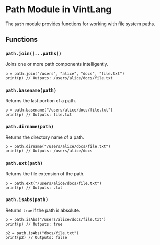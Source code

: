 # Path Module in VintLang

The `path` module provides functions for working with file system paths.

## Functions

### `path.join([...paths])`
Joins one or more path components intelligently.

```vint
p = path.join("/users", "alice", "docs", "file.txt")
print(p) // Outputs: /users/alice/docs/file.txt
```

### `path.basename(path)`
Returns the last portion of a path.

```vint
p = path.basename("/users/alice/docs/file.txt")
print(p) // Outputs: file.txt
```

### `path.dirname(path)`
Returns the directory name of a path.

```vint
p = path.dirname("/users/alice/docs/file.txt")
print(p) // Outputs: /users/alice/docs
```

### `path.ext(path)`
Returns the file extension of the path.

```vint
p = path.ext("/users/alice/docs/file.txt")
print(p) // Outputs: .txt
```

### `path.isAbs(path)`
Returns `true` if the path is absolute.

```vint
p = path.isAbs("/users/alice/docs/file.txt")
print(p) // Outputs: true

p2 = path.isAbs("docs/file.txt")
print(p2) // Outputs: false
``` 